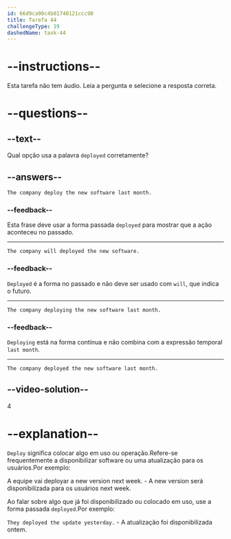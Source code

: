 ```yaml
---
id: 66d9ca90c4b01740121ccc90
title: Tarefa 44
challengeType: 19
dashedName: task-44
---
```


# --instructions--

Esta tarefa não tem áudio. Leia a pergunta e selecione a resposta correta.

# --questions--

## --text--

Qual opção usa a palavra `deployed` corretamente?

## --answers--

`The company deploy the new software last month.`

### --feedback--

Esta frase deve usar a forma passada `deployed` para mostrar que a ação aconteceu no passado.

---

`The company will deployed the new software.`

### --feedback--

`Deployed` é a forma no passado e não deve ser usado com `will`, que indica o futuro.

---

`The company deploying the new software last month.`

### --feedback--

`Deploying` está na forma contínua e não combina com a expressão temporal `last month`.

---

`The company deployed the new software last month.`

## --video-solution--

4

# --explanation--

`Deploy` significa colocar algo em uso ou operação.Refere-se frequentemente a disponibilizar software ou uma atualização para os usuários.Por exemplo:

A equipe vai deployar a new version next week. - A new version será disponibilizada para os usuários next week.

Ao falar sobre algo que já foi disponibilizado ou colocado em uso, use a forma passada `deployed`.Por exemplo:

`They deployed the update yesterday.` - A atualização foi disponibilizada ontem.
